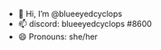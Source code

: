 - 👋 Hi, I’m @blueeyedcyclops
- 📫 discord: blueeyedcyclops #8600
- 😄 Pronouns: she/her

<!---
blueeyedcyclops/blueeyedcyclops is a ✨ special ✨ repository because its `README.md` (this file) appears on your GitHub profile.
You can click the Preview link to take a look at your changes.
--->

